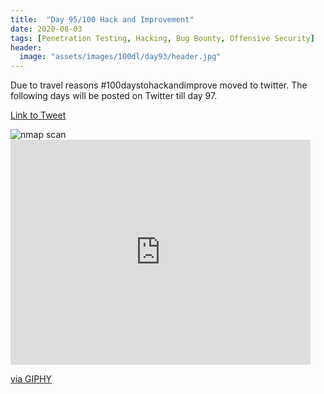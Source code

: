 ```yaml
---
title:  "Day 95/100 Hack and Improvement"
date: 2020-08-03
tags: [Penetration Testing, Hacking, Bug Bounty, Offensive Security]
header: 
  image: "assets/images/100dl/day93/header.jpg"
---
```


Due to travel reasons #100daystohackandimprove moved to twitter. The following days will be posted on Twitter till day 97.

[Link to Tweet](https://twitter.com/eh_rajesh/status/1290367445379604480)

<img src="{{ site.url }}{{ site.baseurl }}/assets/images/100dl/day93/day95.png" alt="nmap scan">


<iframe src="https://giphy.com/embed/ToMjGpPHqo2r2Mze6d2" width="480" height="360" frameBorder="0" class="giphy-embed" allowFullScreen></iframe><p><a href="https://giphy.com/gifs/komplex28-cyberpunk-conspiracy-speculative-fiction-ToMjGpPHqo2r2Mze6d2">via GIPHY</a></p>